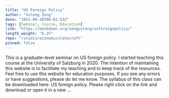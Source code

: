 ```yaml
---
title: "US Foreign Policy"
author: "Yuleng Zeng"
date: "2022-09-28T08:02:53Z"
tags: [Seminar, Course, Education]
link: "https://bookdown.org/zengyuleng/usforeignpolicy/"
length_weight: "6.2%"
repo: "rstudio/economicstatecraft"
pinned: false
---
```


This is a graduate-level seminar on US foreign policy. I started teaching this course at the University of Salzburg in 2020. The intention of maintaining this website is to facilitate my teaching and to keep track of the resources. Feel free to use this website for education purposes. If you see any errors or have suggestions, please do let me know. The syllabus of this class can be downloaded here: US foreign policy. Please right click on the link and download or open it in a new ...
